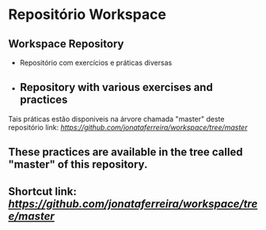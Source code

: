 # Repositório Workspace 
## Workspace Repository

- Repositório com exercícios e práticas diversas 

- ## Repository with various exercises and practices


Tais práticas estão disponiveis na árvore chamada "master" deste repositório 
link: *https://github.com/jonataferreira/workspace/tree/master*


## These practices are available in the tree called "master" of this repository.
## Shortcut link: *https://github.com/jonataferreira/workspace/tree/master* 

